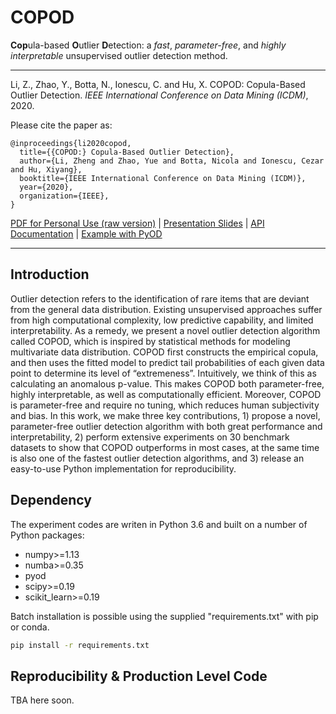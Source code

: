 # COPOD
**Cop**ula-based **O**utlier **D**etection: a *fast*, *parameter-free*, and *highly interpretable* unsupervised outlier detection method.

-----


Li, Z., Zhao, Y., Botta, N., Ionescu, C. and Hu, X. COPOD: Copula-Based Outlier Detection. *IEEE International Conference on Data Mining (ICDM)*, 2020.

Please cite the paper as:

    @inproceedings{li2020copod,
      title={{COPOD:} Copula-Based Outlier Detection},
      author={Li, Zheng and Zhao, Yue and Botta, Nicola and Ionescu, Cezar and Hu, Xiyang},
      booktitle={IEEE International Conference on Data Mining (ICDM)},
      year={2020},
      organization={IEEE},
    }


[PDF for Personal Use (raw version)](http://localhost:1313/user/yuezhao2/papers/20-icdm-copod-preprint.pdf) | 
[Presentation Slides](https://github.com/winstonll/COPOD) | 
[API Documentation](https://github.com/winstonll/COPOD) | 
[Example with PyOD](https://github.com/winstonll/COPOD) 

------------

##  Introduction
Outlier detection refers to the identification of rare items that are deviant from the general data distribution. Existing unsupervised approaches suffer from high computational complexity, low predictive capability, and limited interpretability. As a remedy, we present a novel outlier detection algorithm called COPOD, which is inspired by statistical methods for modeling multivariate data distribution. COPOD first constructs the empirical copula, and then uses the fitted model to predict tail probabilities of each given data point to determine its level of “extremeness”. Intuitively, we think of this as calculating an anomalous p-value. This makes COPOD both parameter-free, highly interpretable, as well as computationally efficient. Moreover, COPOD is parameter-free and require no tuning, which reduces human subjectivity and bias. In this work, we make three key contributions, 1) propose a novel, parameter-free outlier detection algorithm with both great performance and interpretability, 2) perform extensive experiments on 30 benchmark datasets to show that COPOD outperforms in most cases, at the same time is also one of the fastest outlier detection algorithms, and 3) release an easy-to-use Python implementation for reproducibility.


## Dependency
The experiment codes are writen in Python 3.6 and built on a number of Python packages:
- numpy>=1.13
- numba>=0.35
- pyod
- scipy>=0.19
- scikit_learn>=0.19

Batch installation is possible using the supplied "requirements.txt" with pip or conda.

````cmd
pip install -r requirements.txt
````

## Reproducibility & Production Level Code

TBA here soon.



